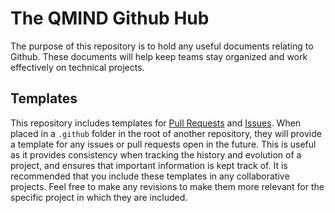 # The QMIND Github Hub

The purpose of this repository is to hold any useful documents relating to Github. These documents will help keep teams stay organized and work effectively on technical projects.

## Templates

This repository includes templates for [Pull Requests](./PULL_REQUEST_TEMPLATE.md) and [Issues](./ISSUE_TEMPLATE.md). When placed in a `.github` folder in the root of another repository, they will provide a template for any issues or pull requests open in the future. This is useful as it provides consistency when tracking the history and evolution of a project, and ensures that important information is kept track of. It is recommended that you include these templates in any collaborative projects. Feel free to make any revisions to make them more relevant for the specific project in which they are included.

